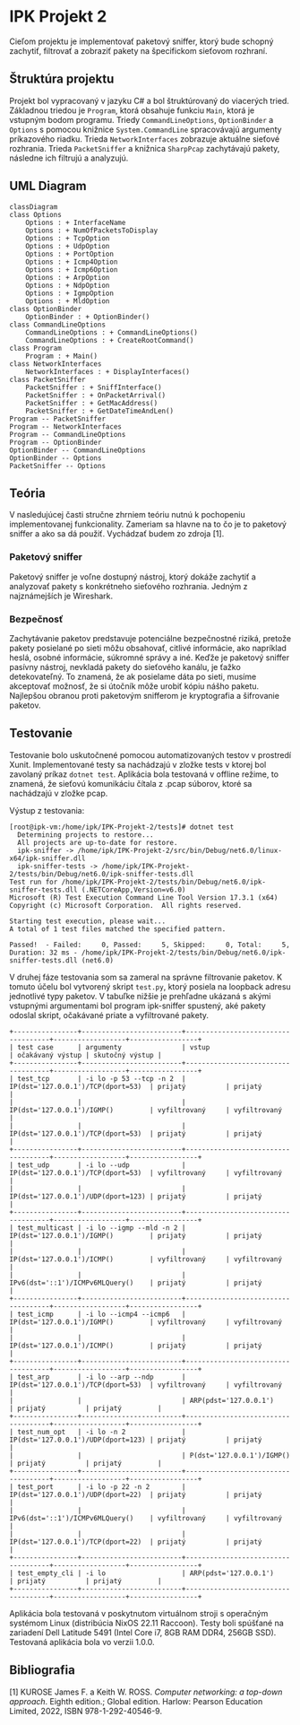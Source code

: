 # IPK Projekt 2
Cieľom projektu je implementovať paketový sniffer, ktorý bude schopný zachytiť, filtrovať a zobraziť pakety na špecifickom sieťovom rozhraní.

## Štruktúra projektu
Projekt bol vypracovaný v jazyku C# a bol štruktúrovaný do viacerých tried. Základnou triedou je `Program`, ktorá obsahuje funkciu `Main`, ktorá je vstupným bodom programu. Triedy `CommandLineOptions`, `OptionBinder` a `Options` s pomocou knižnice `System.CommandLine` spracovávajú argumenty príkazového riadku. Trieda `NetworkInterfaces` zobrazuje aktuálne sieťové rozhrania. Trieda `PacketSniffer` a knižnica `SharpPcap` zachytávajú pakety, následne ich filtrujú a analyzujú.

## UML Diagram
```mermaid
classDiagram
class Options
	Options : + InterfaceName
	Options : + NumOfPacketsToDisplay
	Options : + TcpOption
	Options : + UdpOption
	Options : + PortOption
	Options : + Icmp4Option
	Options : + Icmp6Option
	Options : + ArpOption
	Options : + NdpOption
	Options : + IgmpOption
	Options : + MldOption
class OptionBinder
	OptionBinder : + OptionBinder()
class CommandLineOptions
	CommandLineOptions : + CommandLineOptions()
	CommandLineOptions : + CreateRootCommand()
class Program
    Program : + Main()
class NetworkInterfaces
	NetworkInterfaces : + DisplayInterfaces()
class PacketSniffer
	PacketSniffer : + SniffInterface()
	PacketSniffer : + OnPacketArrival()
	PacketSniffer : + GetMacAddress()
	PacketSniffer : + GetDateTimeAndLen()
Program -- PacketSniffer
Program -- NetworkInterfaces
Program -- CommandLineOptions
Program -- OptionBinder
OptionBinder -- CommandLineOptions
OptionBinder -- Options
PacketSniffer -- Options
```

## Teória
V nasledujúcej časti stručne zhrniem teóriu nutnú k pochopeniu implementovanej funkcionality. Zameriam sa hlavne na to čo je to paketový sniffer a ako sa dá použiť. Vychádzať budem zo zdroja [1].

### Paketový sniffer
Paketový sniffer je voľne dostupný nástroj, ktorý dokáže zachytiť a analyzovať pakety s konkrétneho sieťového rozhrania. Jedným z najznámejších je Wireshark.

### Bezpečnosť
Zachytávanie paketov predstavuje potenciálne bezpečnostné riziká, pretože pakety posielané po sieti môžu obsahovať, citlivé informácie, ako napríklad heslá, osobné informácie, súkromné správy a iné. Keďže je paketový sniffer pasívny nástroj, nevkladá pakety do sieťového kanálu, je ťažko detekovateľný. To znamená, že ak posielame dáta po sieti, musíme akceptovať možnosť, že si útočník môže urobiť kópiu nášho paketu. Najlepšou obranou proti paketovým snifferom je kryptografia a šifrovanie paketov.

## Testovanie
Testovanie bolo uskutočnené pomocou automatizovaných testov v prostredí Xunit. Implementované testy sa nachádzajú v zložke tests v ktorej bol zavolaný príkaz `dotnet test`. Aplikácia bola testovaná v offline režime, to znamená, že sieťovú komunikáciu čítala z .pcap súborov, ktoré sa nachádzajú v zložke pcap.

Výstup z testovania:
```
[root@ipk-vm:/home/ipk/IPK-Projekt-2/tests]# dotnet test
  Determining projects to restore...
  All projects are up-to-date for restore.
  ipk-sniffer -> /home/ipk/IPK-Projekt-2/src/bin/Debug/net6.0/linux-x64/ipk-sniffer.dll
  ipk-sniffer-tests -> /home/ipk/IPK-Projekt-2/tests/bin/Debug/net6.0/ipk-sniffer-tests.dll
Test run for /home/ipk/IPK-Projekt-2/tests/bin/Debug/net6.0/ipk-sniffer-tests.dll (.NETCoreApp,Version=v6.0)
Microsoft (R) Test Execution Command Line Tool Version 17.3.1 (x64)
Copyright (c) Microsoft Corporation.  All rights reserved.

Starting test execution, please wait...
A total of 1 test files matched the specified pattern.

Passed!  - Failed:     0, Passed:     5, Skipped:     0, Total:     5, Duration: 32 ms - /home/ipk/IPK-Projekt-2/tests/bin/Debug/net6.0/ipk-sniffer-tests.dll (net6.0)
```

V druhej fáze testovania som sa zameral na správne filtrovanie paketov. K tomuto účelu bol vytvorený skript `test.py`, ktorý posiela na loopback adresu jednotlivé typy paketov. V tabuľke nižšie je prehľadne ukázaná s akými vstupnými argumentami bol program ipk-sniffer spustený, aké pakety odoslal skript, očakávané priate a vyfiltrované pakety.

```
+----------------+-------------------------+------------------------------------+------------------+-----------------+
| test case      | argumenty               | vstup                              | očakávaný výstup | skutočný výstup |
+----------------+-------------------------+------------------------------------+------------------+-----------------+
| test_tcp       | -i lo -p 53 --tcp -n 2  | IP(dst='127.0.0.1')/TCP(dport=53)  | prijatý          | prijatý         |
|                |                         | IP(dst='127.0.0.1')/IGMP()         | vyfiltrovaný     | vyfiltrovaný    |
|                |                         | IP(dst='127.0.0.1')/TCP(dport=53)  | prijatý          | prijatý         |
+----------------+-------------------------+------------------------------------+------------------+-----------------+
| test_udp       | -i lo --udp             | IP(dst='127.0.0.1')/TCP(dport=53)  | vyfiltrovaný     | vyfiltrovaný    |
|                |                         | IP(dst='127.0.0.1')/UDP(dport=123) | prijatý          | prijatý         |
+----------------+-------------------------+------------------------------------+------------------+-----------------+
| test_multicast | -i lo --igmp --mld -n 2 | IP(dst='127.0.0.1')/IGMP()         | prijatý          | prijatý         |
|                |                         | IP(dst='127.0.0.1')/ICMP()         | vyfiltrovaný     | vyfiltrovaný    |
|                |                         | IPv6(dst='::1')/ICMPv6MLQuery()    | prijatý          | prijatý         |
+----------------+-------------------------+------------------------------------+------------------+-----------------+
| test_icmp      | -i lo --icmp4 --icmp6   | IP(dst='127.0.0.1')/IGMP()         | vyfiltrovaný     | vyfiltrovaný    |
|                |                         | IP(dst='127.0.0.1')/ICMP()         | prijatý          | prijatý         |
+----------------+-------------------------+------------------------------------+------------------+-----------------+
| test_arp       | -i lo --arp --ndp       | IP(dst='127.0.0.1')/TCP(dport=53)  | vyfiltrovaný     | vyfiltrovaný    |
|                |                         | ARP(pdst='127.0.0.1')              | prijatý          | prijatý         |
+----------------+-------------------------+------------------------------------+------------------+-----------------+
| test_num_opt   | -i lo -n 2              | IP(dst='127.0.0.1')/UDP(dport=123) | prijatý          | prijatý         |
|                |                         | P(dst='127.0.0.1')/IGMP()          | prijatý          | prijatý         |
+----------------+-------------------------+------------------------------------+------------------+-----------------+
| test_port      | -i lo -p 22 -n 2        | IP(dst='127.0.0.1')/UDP(dport=22)  | prijatý          | prijatý         |
|                |                         | IPv6(dst='::1')/ICMPv6MLQuery()    | vyfiltrovaný     | vyfiltrovaný    |
|                |                         | IP(dst='127.0.0.1')/TCP(dport=22)  | prijatý          | prijatý         |
+----------------+-------------------------+------------------------------------+------------------+-----------------+
| test_empty_cli | -i lo                   | ARP(pdst='127.0.0.1')              | prijatý          | prijatý         |
+----------------+-------------------------+------------------------------------+------------------+-----------------+
```

Aplikácia bola testovaná v poskytnutom virtuálnom stroji s operačným systémom Linux (distribúcia NixOS 22.11 Raccoon). Testy boli spúšťané na zariadení Dell Latitude 5491 (Intel Core i7, 8GB RAM DDR4, 256GB SSD). Testovaná aplikácia bola vo verzii 1.0.0.

## Bibliografia
[1] KUROSE James F. a Keith W. ROSS. <em>Computer networking: a top-down approach</em>. Eighth edition.; Global edition. Harlow: Pearson Education Limited, 2022, ISBN 978-1-292-40546-9.<br/>
